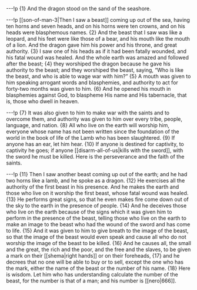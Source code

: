 ---!p
{1} And the dragon stood on the sand of the seashore.

---!p
[[son-of-man-3|Then I saw a beast]] coming up out of the sea, having ten horns and seven heads, and on his horns were ten crowns, and on his heads were blasphemous names. {2} And the beast that I saw was like a leopard, and his feet were like those of a bear, and his mouth like the mouth of a lion. And the dragon gave him his power and his throne, and great authority. {3} I saw one of his heads as if it had been fatally wounded, and his fatal wound was healed. And the whole earth was amazed and followed after the beast; {4} they worshiped the dragon because he gave his authority to the beast; and they worshiped the beast, saying, “Who is like the beast, and who is able to wage war with him?” {5} A mouth was given to him speaking arrogant words and blasphemies, and authority to act for forty-two months was given to him. {6} And he opened his mouth in blasphemies against God, to blaspheme His name and His tabernacle, that is, those who dwell in heaven.

---!p
{7} It was also given to him to make war with the saints and to overcome them, and authority was given to him over every tribe, people, language, and nation. {8} All who live on the earth will worship him, everyone whose name has not been written since the foundation of the world in the book of life of the Lamb who has been slaughtered. {9} If anyone has an ear, let him hear. {10} If anyone is destined for captivity, to captivity he goes; if anyone [[disarm-all-of-us|kills with the sword]], with the sword he must be killed. Here is the perseverance and the faith of the saints.

---!p
{11} Then I saw another beast coming up out of the earth; and he had two horns like a lamb, and he spoke as a dragon. {12} He exercises all the authority of the first beast in his presence. And he makes the earth and those who live on it worship the first beast, whose fatal wound was healed. {13} He performs great signs, so that he even makes fire come down out of the sky to the earth in the presence of people. {14} And he deceives those who live on the earth because of the signs which it was given him to perform in the presence of the beast, telling those who live on the earth to make an image to the beast who had the wound of the sword and has come to life. {15} And it was given to him to give breath to the image of the beast, so that the image of the beast would even speak and cause all who do not worship the image of the beast to be killed. {16} And he causes all, the small and the great, the rich and the poor, and the free and the slaves, to be given a mark on their [[shema|right hands]] or on their foreheads, {17} and he decrees that no one will be able to buy or to sell, except the one who has the mark, either the name of the beast or the number of his name. {18} Here is wisdom. Let him who has understanding calculate the number of the beast, for the number is that of a man; and his number is [[nero|666]].
